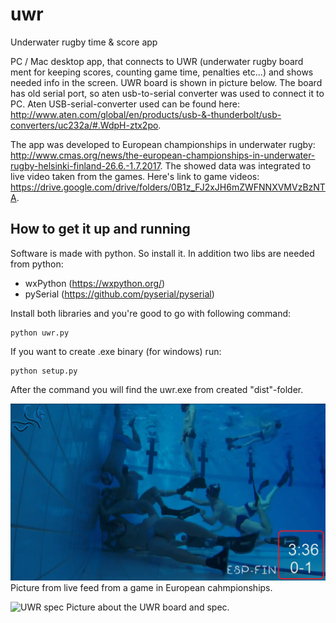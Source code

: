 # uwr
Underwater rugby time &amp; score app

PC / Mac desktop app, that connects to UWR (underwater rugby board ment for keeping scores, counting game time, penalties etc...) and shows needed info in the screen. UWR board is shown in picture below. The board has old serial port, so aten usb-to-serial converter was used to connect it to PC. Aten USB-serial-converter used can be found here: http://www.aten.com/global/en/products/usb-&-thunderbolt/usb-converters/uc232a/#.WdpH-ztx2po.

The app was developed to European championships in underwater rugby: http://www.cmas.org/news/the-european-championships-in-underwater-rugby-helsinki-finland-26.6.-1.7.2017. The showed data was integrated to live video taken from the games. Here's link to game videos: https://drive.google.com/drive/folders/0B1z_FJ2xJH6mZWFNNXVMVzBzNTA.

## How to get it up and running

Software is made with python. So install it. In addition two libs are needed from python:

* wxPython (https://wxpython.org/)
* pySerial (https://github.com/pyserial/pyserial)

Install both libraries and you're good to go with following command:

```shell
python uwr.py
```

If you want to create .exe binary (for windows) run:

```shell
python setup.py
```

After the command you will find the uwr.exe from created "dist"-folder.

![Game](doc/game.png)
Picture from live feed from a game in European cahmpionships.

![UWR spec](doc/pic.png)
Picture about the UWR board and spec.
